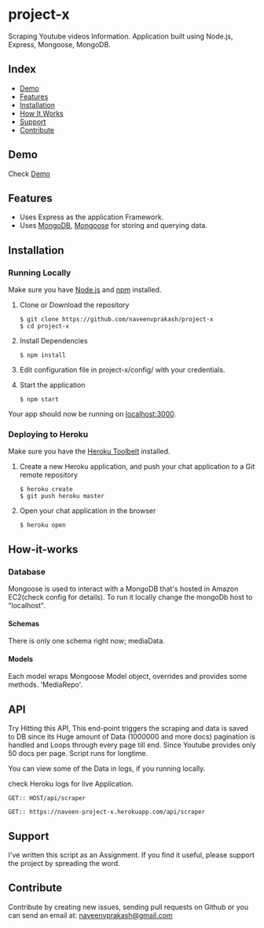 # project-x

Scraping Youtube videos Information. Application built using Node.js, Express, Mongoose, MongoDB.

## Index
+ [Demo](#demo)
+ [Features](#features)
+ [Installation](#installation)
+ [How It Works](#how-it-works)
+ [Support](#support)
+ [Contribute](#contribute)

## Demo<a name="demo"></a>
Check [Demo](https://naveen-project-x.herokuapp.com/)

## Features<a name="features"></a>
+ Uses Express as the application Framework.
+ Uses [MongoDB](https://github.com/mongodb/mongo), [Mongoose](https://github.com/Automattic/mongoose) for storing and querying data.


## Installation<a name="installation"></a>
### Running Locally
Make sure you have [Node.js](https://nodejs.org/) and [npm](https://www.npmjs.com/) installed.

1. Clone or Download the repository

    ```
	$ git clone https://github.com/naveenvprakash/project-x
	$ cd project-x

	```

2. Install Dependencies

	```
	$ npm install
	```
2. Edit configuration file in project-x/config/ with your credentials.

3. Start the application

	```
	$ npm start
	```
Your app should now be running on [localhost:3000](http://localhost:3000/).

### Deploying to Heroku
Make sure you have the [Heroku Toolbelt](https://toolbelt.heroku.com/) installed.

1. Create a new Heroku application, and push your chat application to a Git remote repository

	```
	$ heroku create
	$ git push heroku master
	```

2. Open your chat application in the browser

	```
	$ heroku open
	```

## How-it-works<a name="how-it-works"></a>

### Database<a name="database"></a>
Mongoose is used to interact with a MongoDB that's hosted in Amazon EC2(check config for details). To run it locally change the mongoDb host to "localhost".

#### Schemas
There is only one schema right now; mediaData.

#### Models<a name="models"></a>
Each model wraps Mongoose Model object, overrides and provides some methods. 'MediaRepo'.

## API

Try Hitting this API, This end-point triggers the scraping and data is saved to DB since its Huge amount of Data (1000000 and more docs) pagination is handled and Loops through every page till end. Since Youtube provides only 50 docs per page. Script runs for longtime.

You can view some of the Data in logs, if you running locally.

check Heroku logs for live Application.

```
GET:: HOST/api/scraper
```
```
GET:: https://naveen-project-x.herokuapp.com/api/scraper
```

## Support <a name="support"></a>
I've written this script as an Assignment. If you find it useful, please support the project by spreading the word.

## Contribute <a name="contribute"></a>

Contribute by creating new issues, sending pull requests on Github or you can send an email at: naveenvprakash@gmail.com
